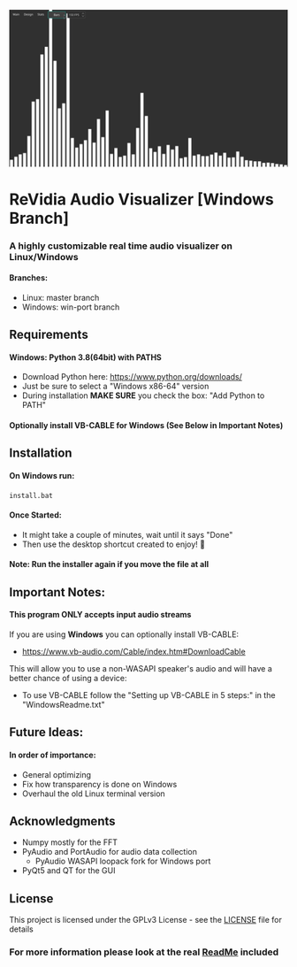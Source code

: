 ![Preview](Preview.png)
# ReVidia Audio Visualizer [Windows Branch]
### A highly customizable real time audio visualizer on Linux/Windows
#### Branches:
- Linux: master branch
- Windows: win-port branch 
## Requirements
#### Windows: Python 3.8(64bit) with PATHS
- Download Python here: https://www.python.org/downloads/
- Just be sure to select a "Windows x86-64" version
- During installation **MAKE SURE** you check the box: "Add Python to PATH"

#### Optionally install VB-CABLE for Windows (See Below in Important Notes)

## Installation
#### On Windows run:
```
install.bat
```
#### Once Started:
- It might take a couple of minutes, wait until it says "Done"
- Then use the desktop shortcut created to enjoy! 🎉
#### Note: Run the installer again if you move the file at all

## Important Notes:
#### This program ONLY accepts input audio streams

If you are using **Windows** you can optionally install VB-CABLE:
- https://www.vb-audio.com/Cable/index.htm#DownloadCable  

This will allow you to use a non-WASAPI speaker's audio and will have a better chance of using a device:
- To use VB-CABLE follow the "Setting up VB-CABLE in 5 steps:" in the "WindowsReadme.txt"
  
## Future Ideas:
#### In order of importance:
- General optimizing
- Fix how transparency is done on Windows
- Overhaul the old Linux terminal version

## Acknowledgments
- Numpy mostly for the FFT
- PyAudio and PortAudio for audio data collection
  - PyAudio WASAPI loopack fork for Windows port
- PyQt5 and QT for the GUI

 ## License
This project is licensed under the GPLv3 License - see the [LICENSE](/LICENSE.txt) file for details

### For more information please look at the real [ReadMe](/WinReadMe.txt) included
